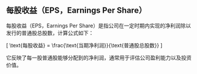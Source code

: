 ## 每股收益（EPS，Earnings Per Share）
每股收益（EPS，Earnings Per Share）是指公司在一定时期内实现的净利润除以发行的普通股总股数，计算公式如下：

\[
\text{每股收益} = \frac{\text{当期净利润}}{\text{普通股总股数}}
\]

它反映了每一股普通股能够分配到的净利润，通常用于评估公司盈利能力以及投资价值。
